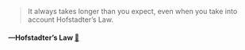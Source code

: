 > It always takes longer than you expect, even when you take into account Hofstadter’s Law.
  #### —Hofstadter’s Law [:scroll:](http://quotes.stormconsultancy.co.uk/quotes/3)